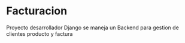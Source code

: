 # Facturacion
Proyecto desarrollador Django  se maneja un Backend para gestion de clientes producto y factura
